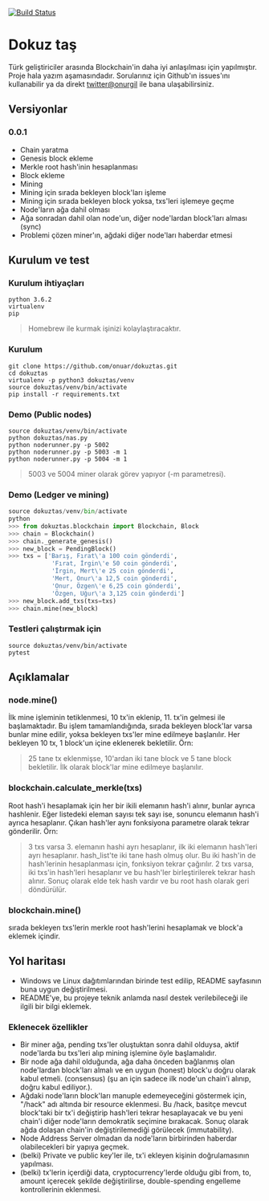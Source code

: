 [![Build Status](https://travis-ci.org/onuar/dokuztas.svg?branch=master)](https://travis-ci.org/onuar/dokuztas)

# Dokuz taş
Türk geliştiriciler arasında Blockchain'in daha iyi anlaşılması için yapılmıştır. Proje hala yazım aşamasındadır. Sorularınız için Github'ın issues'ını kullanabilir ya da direkt [twitter@onurgil](https://twitter.com/onurgil) ile bana ulaşabilirsiniz.

## Versiyonlar
### 0.0.1
* Chain yaratma
* Genesis block ekleme
* Merkle root hash'inin hesaplanması
* Block ekleme
* Mining
* Mining için sırada bekleyen block'ları işleme
* Mining için sırada bekleyen block yoksa, txs'leri işlemeye geçme
* Node'ların ağa dahil olması
* Ağa sonradan dahil olan node'un, diğer node'lardan block'ları alması (sync)
* Problemi çözen miner'ın, ağdaki diğer node'ları haberdar etmesi

## Kurulum ve test

### Kurulum ihtiyaçları
    python 3.6.2
    virtualenv
    pip
> Homebrew ile kurmak işinizi kolaylaştıracaktır.

### Kurulum
    git clone https://github.com/onuar/dokuztas.git
    cd dokuztas
    virtualenv -p python3 dokuztas/venv
    source dokuztas/venv/bin/activate
    pip install -r requirements.txt

### Demo (Public nodes)
    source dokuztas/venv/bin/activate
    python dokuztas/nas.py
    python noderunner.py -p 5002
    python noderunner.py -p 5003 -m 1
    python noderunner.py -p 5004 -m 1
> 5003 ve 5004 miner olarak görev yapıyor (-m parametresi).


### Demo (Ledger ve mining)
```python
source dokuztas/venv/bin/activate
python
>>> from dokuztas.blockchain import Blockchain, Block
>>> chain = Blockchain()
>>> chain._generate_genesis()
>>> new_block = PendingBlock()
>>> txs = ['Barış, Fırat\'a 100 coin gönderdi',
            'Fırat, İrgin\'e 50 coin gönderdi',
            'İrgin, Mert\'e 25 coin gönderdi',
            'Mert, Onur\'a 12,5 coin gönderdi',
            'Onur, Özgen\'e 6,25 coin gönderdi',
            'Özgen, Uğur\'a 3,125 coin gönderdi']
>>> new_block.add_txs(txs=txs)
>>> chain.mine(new_block)
```

### Testleri çalıştırmak için
    source dokuztas/venv/bin/activate
    pytest

## Açıklamalar
### node.mine()
İlk mine işleminin tetiklenmesi, 10 tx'in eklenip, 11. tx'in gelmesi ile başlamaktadır. Bu işlem tamamlandığında, sırada bekleyen block'lar varsa bunlar mine edilir, yoksa bekleyen txs'ler mine edilmeye başlanılır. Her bekleyen 10 tx, 1 block'un içine eklenerek bekletilir. Örn:
> 25 tane tx eklenmişse, 10'ardan iki tane block ve 5 tane block bekletilir. İlk olarak block'lar mine edilmeye başlanılır.

### blockchain.calculate_merkle(txs)
Root hash'i hesaplamak için her bir ikili elemanın hash'i alınır, bunlar ayrıca hashlenir. Eğer listedeki eleman sayısı tek sayı ise, sonuncu elemanın hash'i ayrıca hesaplanır. Çıkan hash'ler aynı fonksiyona parametre olarak tekrar gönderilir. Örn:
> 3 txs varsa 3. elemanın hashi ayrı hesaplanır, ilk iki elemanın hash'leri ayrı hesaplanır. hash_list'te iki tane hash olmuş olur. Bu iki hash'in de hash'lerinin hesaplanması için, fonksiyon tekrar çağırılır.
> 2 txs varsa, iki txs'in hash'leri hesaplanır ve bu hash'ler birleştirilerek tekrar hash alınır. Sonuç olarak elde tek hash vardır ve bu root hash olarak geri döndürülür.

### blockchain.mine()
sırada bekleyen txs'lerin merkle root hash'lerini hesaplamak ve block'a eklemek içindir.
 
## Yol haritası
* Windows ve Linux dağıtımlarından birinde test edilip, README sayfasının buna uygun değiştirilmesi.
* README'ye, bu projeye teknik anlamda nasıl destek verilebileceği ile ilgili bir bilgi eklemek.

### Eklenecek özellikler
* Bir miner ağa, pending txs'ler oluştuktan sonra dahil olduysa, aktif node'larda bu txs'leri alıp mining işlemine öyle başlamalıdır.
* Bir node ağa dahil olduğunda, ağa daha önceden bağlanmış olan node'lardan block'ları almalı ve en uygun (honest) block'u doğru olarak kabul etmeli. (consensus) (şu an için sadece ilk node'un chain'i alınıp, doğru kabul ediliyor.).
* Ağdaki node'ların block'ları manuple edemeyeceğini göstermek için, "/hack" adı altında bir resource eklenmesi. Bu /hack, basitçe mevcut block'taki bir tx'i değiştirip hash'leri tekrar hesaplayacak ve bu yeni chain'i diğer node'ların demokratik seçimine bırakacak. Sonuç olarak ağda dolaşan chain'in değiştirilemediği görülecek (immutability).
* Node Address Server olmadan da node'ların birbirinden haberdar olabilecekleri bir yapıya geçmek.
* (belki) Private ve public key'ler ile, tx'i ekleyen kişinin doğrulamasının yapılması.
* (belki) tx'lerin içerdiği data, cryptocurrency'lerde olduğu gibi from, to, amount içerecek şekilde değiştirilirse, double-spending engelleme kontrollerinin eklenmesi.